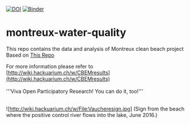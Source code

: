 [![DOI](https://zenodo.org/badge/DOI/10.5281/zenodo.5094576.svg)](https://doi.org/10.5281/zenodo.5094576)
[![Binder](https://mybinder.org/badge_logo.svg)](https://mybinder.org/v2/gh/Hackuarium/montreux-water-quality/HEAD)

# montreux-water-quality
This repo contains the data and analysis of Montreux clean beach project
Based on [This Repo](https://github.com/Hackuarium/water-quality-2016-2017)


For more information please refer to [http://wiki.hackuarium.ch/w/CBEMresults](http://wiki.hackuarium.ch/w/CBEMresults)<br>
<br>
'''Viva Open Participatory Research!  You can do it, too!'''<br>
<br>

![http://wiki.hackuarium.ch/w/File:Vaucheresign.jpg] (Sign from the beach where the positive control river flows into the lake, June 2016.)

